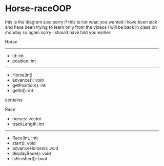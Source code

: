 # Horse-raceOOP

this is the diagram
also sorry if this is not what you wanted i have been sick and have been trying to learn only from the videos i will be back in class on monday so again sorry i should have told you earlier 

Horse
_____________________
- id: int        
- position: int
______________________
- Horse(int)
- advance(): void
- getPosition(): int
- getId(): int

contains

Race
- horses: vector<Horse>
- trackLength: int
___________________________
- Race(int, int)
- start(): void
- advanceHorses(): void
- displayRace(): void
- isFinished(): bool

